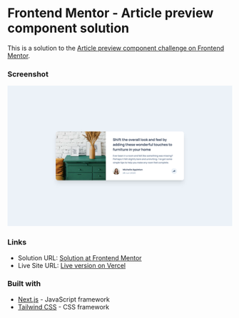 # Frontend Mentor - Article preview component solution

This is a solution to the [Article preview component challenge on Frontend Mentor](https://www.frontendmentor.io/challenges/article-preview-component-dYBN_pYFT).


### Screenshot

![Screenshot of the completed challenge](./design/screenshot.png)


### Links

- Solution URL: [Solution at Frontend Mentor](https://www.frontendmentor.io/solutions/article-preview-component-tailwind-and-nextjs-RWaOspw2Qy)
- Live Site URL: [Live version on Vercel](https://article-preview-component-tawny-chi.vercel.app)


### Built with

- [Next.js](https://nextjs.org/) - JavaScript framework
- [Tailwind CSS](https://tailwindcss.com/) - CSS framework


